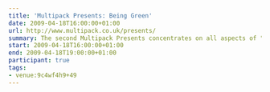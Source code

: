 ```yaml
---
title: 'Multipack Presents: Being Green'
date: 2009-04-18T16:00:00+01:00
url: http://www.multipack.co.uk/presents/
summary: The second Multipack Presents concentrates on all aspects of "being green" and how the Internet can have a positive effect towards a more eco-friendly lifestyle.
start: 2009-04-18T16:00:00+01:00
end: 2009-04-18T19:00:00+01:00
participant: true
tags:
- venue:9c4wf4h9+49
---
```

